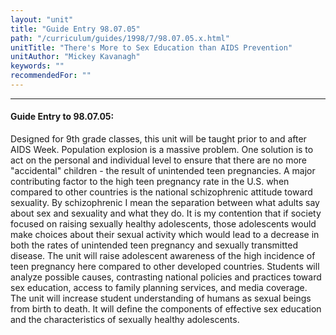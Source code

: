 ```yaml
---
layout: "unit"
title: "Guide Entry 98.07.05"
path: "/curriculum/guides/1998/7/98.07.05.x.html"
unitTitle: "There's More to Sex Education than AIDS Prevention"
unitAuthor: "Mickey Kavanagh"
keywords: ""
recommendedFor: ""
---
```

<body>
<hr/>
<h4>
Guide Entry to 98.07.05:
</h4>
<p>Designed for 9th grade classes, this unit will be taught prior to and after AIDS Week.  Population explosion is a massive problem.  One solution is to act on the personal and individual level to ensure that there are no more "accidental" children - the result of unintended teen pregnancies.  A major contributing factor to the high teen pregnancy rate in the U.S. when compared to other countries is the national schizophrenic attitude toward sexuality.  By schizophrenic I mean the separation between what adults say about sex and sexuality and what they do.  It is my contention that if society focused on raising sexually healthy adolescents, those adolescents would make choices about their sexual activity which would lead to a decrease in both the rates of unintended teen pregnancy and sexually transmitted disease.  The unit will raise adolescent awareness of the high incidence of teen pregnancy here compared to other developed countries.  Students will analyze possible causes, contrasting national policies and practices toward sex education, access to family planning services, and media coverage.  The unit will increase student understanding of humans as sexual beings from birth to death.  It will define the components of effective sex education and the characteristics of sexually healthy adolescents.</p>
</body>
